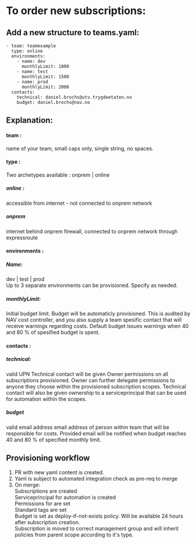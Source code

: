 # To order new subscriptions:
  ## Add a new structure to teams.yaml:
  ```
  - team: teamexample
    type: online
    environments:
      - name: dev
        monthlyLimit: 1000 
      - name: test
        monthlyLimit: 1500
      - name: prod
        monthlyLimit: 2000
    contacts:
      technical: daniel.brochs@utv.trygdeetaten.no
      budget: daniel.brochs@nav.no
   ```
## Explanation:
#### team : 
name of your team, small caps only, single string, no spaces.
#### type :  
Two archetypes available : onprem | online
##### online :  
accessible from internet - not connected to onprem network  
##### onprem  
internet behind onprem firewall, connected to onprem network through expressroute  
#### environments :  
##### Name:  
dev | test | prod  
Up to 3 separate environments can be provisioned. Specify as needed.  
##### monthlyLimit:  
Initial budget limit. Budget will be automaticly provisioned. This is audited by NAV cost controller, and you also supply a team spesific contact that will receive warnings regarding costs. Default budget issues warnings when 40 and 80 % of spesified budget is spent.  
#### contacts :
##### technical:  
valid UPN
Technical contact will be given Owner permissions on all subscriptions provisioned. Owner can further delegate permissions to anyone they choose within the provisioned subscription scopes.
Technical contact will also be given ownership to a serviceprincipal that can be used for automation within the scopes.

##### budget
valid email address
email address of person within team that will be responsible for costs. Provided email will be notified when budget reaches 40 and 80 % of specified monthly limit.

## Provisioning workflow
1. PR with new yaml content is created.
2. Yaml is subject to automated integration check as pre-req to merge
3. On merge:  
Subscriptions are created  
Serviceprincipal for automation is created  
Permissions for are set  
Standard tags are set  
Budget is set as deploy-if-not-exists policy. Will be available 24 hours after subscription creation.  
Subscription is moved to correct management group and will inherit policies from parent scope according to it's type.
